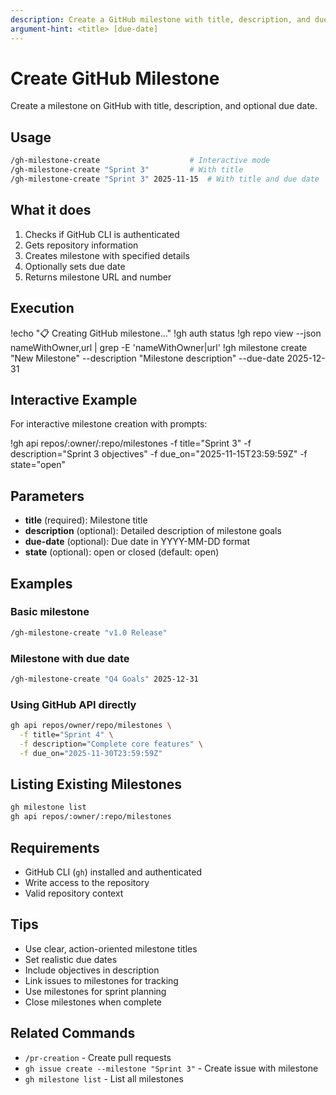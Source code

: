 ```yaml
---
description: Create a GitHub milestone with title, description, and due date
argument-hint: <title> [due-date]
---
```


# Create GitHub Milestone

Create a milestone on GitHub with title, description, and optional due date.

## Usage

```bash
/gh-milestone-create                    # Interactive mode
/gh-milestone-create "Sprint 3"         # With title
/gh-milestone-create "Sprint 3" 2025-11-15  # With title and due date
```

## What it does

1. Checks if GitHub CLI is authenticated
2. Gets repository information
3. Creates milestone with specified details
4. Optionally sets due date
5. Returns milestone URL and number

## Execution

!echo "📋 Creating GitHub milestone..."
!gh auth status
!gh repo view --json nameWithOwner,url | grep -E 'nameWithOwner|url'
!gh milestone create "New Milestone" --description "Milestone description" --due-date 2025-12-31

## Interactive Example

For interactive milestone creation with prompts:

!gh api repos/:owner/:repo/milestones -f title="Sprint 3" -f description="Sprint 3 objectives" -f due_on="2025-11-15T23:59:59Z" -f state="open"

## Parameters

- **title** (required): Milestone title
- **description** (optional): Detailed description of milestone goals
- **due-date** (optional): Due date in YYYY-MM-DD format
- **state** (optional): open or closed (default: open)

## Examples

### Basic milestone
```bash
/gh-milestone-create "v1.0 Release"
```

### Milestone with due date
```bash
/gh-milestone-create "Q4 Goals" 2025-12-31
```

### Using GitHub API directly
```bash
gh api repos/owner/repo/milestones \
  -f title="Sprint 4" \
  -f description="Complete core features" \
  -f due_on="2025-11-30T23:59:59Z"
```

## Listing Existing Milestones

```bash
gh milestone list
gh api repos/:owner/:repo/milestones
```

## Requirements

- GitHub CLI (`gh`) installed and authenticated
- Write access to the repository
- Valid repository context

## Tips

- Use clear, action-oriented milestone titles
- Set realistic due dates
- Include objectives in description
- Link issues to milestones for tracking
- Use milestones for sprint planning
- Close milestones when complete

## Related Commands

- `/pr-creation` - Create pull requests
- `gh issue create --milestone "Sprint 3"` - Create issue with milestone
- `gh milestone list` - List all milestones
